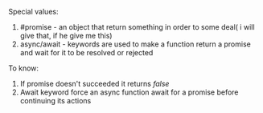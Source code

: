 Special values:
1. #promise - an object that return something in order to some deal( i will give that, if he give me this)
2. async/await - keywords are used to make a function return a promise and wait for it to be resolved or rejected  

To know: 
1. If promise doesn't succeeded it returns *false*
2. Await keyword force an async function await for a promise before continuing its actions 
